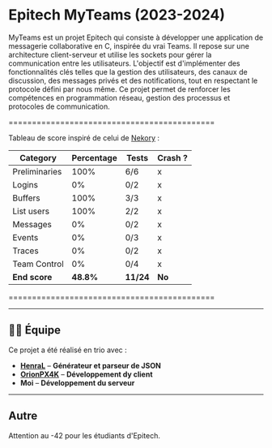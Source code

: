 # Epitech MyTeams (2023-2024)
MyTeams est un projet Epitech qui consiste à développer une application de messagerie collaborative en C, inspirée du vrai Teams. Il repose sur une architecture client-serveur et utilise les sockets pour gérer la communication entre les utilisateurs. L'objectif est d'implémenter des fonctionnalités clés telles que la gestion des utilisateurs, des canaux de discussion, des messages privés et des notifications, tout en respectant le protocole défini par nous même. Ce projet permet de renforcer les compétences en programmation réseau, gestion des processus et protocoles de communication.


============================================

Tableau de score inspiré de celui de [Nekory](https://github.com/Nekory23) :

| Category                  | Percentage | Tests       | Crash ? |
|---------------------------|------------|-------------|---------|
| Preliminaries             | 100%       | 6/6         | x       |
| Logins                    | 0%         | 0/2         | x       |
| Buffers                   | 100%       | 3/3         | x       |
| List users                | 100%       | 2/2         | x       |
| Messages                  | 0%         | 0/2         | x       |
| Events                    | 0%         | 0/3         | x       |
| Traces                    | 0%         | 0/2         | x       |
| Team Control              | 0%         | 0/4         | x       |
| **End score**             | **48.8%**  | **11/24**   | **No**  |

============================================

---

## 👨‍💻 Équipe  

Ce projet a été réalisé en trio avec :  

- [**HenraL**](https://github.com/HenraL) – **Générateur et parseur de JSON**
- [**OrionPX4K**](https://github.com/OrionPX4k) – **Développement dy client**
- **Moi** – **Développement du serveur**

---

## Autre

Attention au -42 pour les étudiants d'Epitech.
